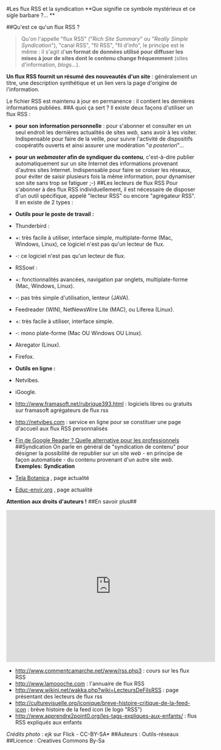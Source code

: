 #Les flux RSS et la syndication
**Que signifie ce symbole mystérieux et ce sigle barbare ?... **

##Qu'est ce qu'un flux RSS ?
> Qu'on l'appelle "flux RSS" ("*Rich Site Summary*" ou "*Really Simple Syndication*"), "canal RSS", "fil RSS", "fil d'info", le principe est le même : il s'agit d'**un format de données utilisé pour diffuser les mises à jour de sites dont le contenu change fréquemment** (sites d'information, *blogs*...).

**Un flux RSS fournit un résumé des nouveautés d'un site** : généralement un titre, une description synthétique et un lien vers la page d'origine de l'information.

Le fichier RSS est maintenu à jour en permanence : il contient les dernières informations publiées. 
##A quoi ça sert ?
Il existe deux façons d'utiliser un flux RSS :
* **pour son information personnelle** : pour s'abonner et consulter en un seul endroit les dernières actualités de sites *web*, sans avoir à les visiter. Indispensable pour faire de la veille, pour suivre l'activité de dispositifs coopératifs ouverts et ainsi assurer une modération "*a posteriori*"...
* **pour un *webmaster* afin de syndiquer du contenu**, c'est-à-dire publier automatiquement sur un site Internet des informations provenant d'autres sites Internet. Indispensable pour faire se croiser les réseaux, pour éviter de saisir plusieurs fois la même information, pour dynamiser son site sans trop se fatiguer ;-)
##Les lecteurs de flux RSS
Pour s'abonner à des flux RSS individuellement, il est nécessaire de disposer d'un outil spécifique, appelé "lecteur RSS" ou encore "agrégateur RSS".
Il en existe de 2 types :

* **Outils pour le poste de travail :**
 * Thunderbird : 
 * \+: très facile à utiliser, interface simple, multiplate-forme (Mac, Windows, Linux), ce logiciel n'est pas qu'un lecteur de flux.
 * \-: ce logiciel n'est pas qu'un lecteur de flux.
 * RSSowl :
 * \+: fonctionnalités avancées, navigation par onglets, multiplate-forme (Mac, Windows, Linux).
 * \-: pas très simple d'utilisation, lenteur (JAVA).
 * Feedreader (WIN), NetNewsWire Lite (MAC), ou Liferea (Linux).
 * \+: très facile à utiliser, interface simple.
 * \-: mono plate-forme (Mac OU Windows OU Linux).
 * Akregator (Linux).
 * Firefox.

* **Outils en ligne :**
 * Netvibes.
 * iGoogle.
 
* http://www.framasoft.net/rubrique393.html : logiciels libres ou gratuits sur framasoft agrégateurs de flux rss
* http://netvibes.com : service en ligne pour se constituer une page d'accueil aux flux RSS personnalisés
* [Fin de Google Reader ? Quelle alternative pour les professionnels](http://fr.slideshare.net/serge.courrier/fin-de-google-reader-quelle-alternative-pour-les-professionnels )
##Syndication
On parle en général de "syndication de contenu" pour désigner la possibilité de republier sur un site *web* - en principe de façon automatisée - du contenu provenant d'un autre site *web*.
**Exemples:**
**Syndication**
* [Tela Botanica](http://tela-botanica.org/actu) , page actualité
* [Educ-envir.org](http://educ-envir.org) , page actualité

**Attention aux droits d'auteurs !**
##En savoir plus##

<iframe src="http://prezi.com/embed/80vahj9zfays/?bgcolor=ffffff&lock_to_path=0&autoplay=0&autohide_ctrls=0&features=undefined&disabled_features=undefined" width="550" height="400" frameBorder="0">
</iframe>

* http://www.commentcamarche.net/www/rss.php3 : cours sur les flux RSS
* http://www.lamoooche.com : l'annuaire de flux RSS
* http://www.wikini.net/wakka.php?wiki=LecteursDeFilsRSS : page présentant des lecteurs de flux rss
* http://culturevisuelle.org/iconique/breve-histoire-critique-de-la-feed-icon : brève histoire de la feed icon (le logo "RSS")
* http://www.apprendre2point0.org/les-tags-expliques-aux-enfants/ : flus RSS expliqués aux enfants

*Crédits photo : ejk* sur Flick - CC-BY-SA*
##Auteurs :
Outils-réseaux
##Licence :
Creatives Commons By-Sa

